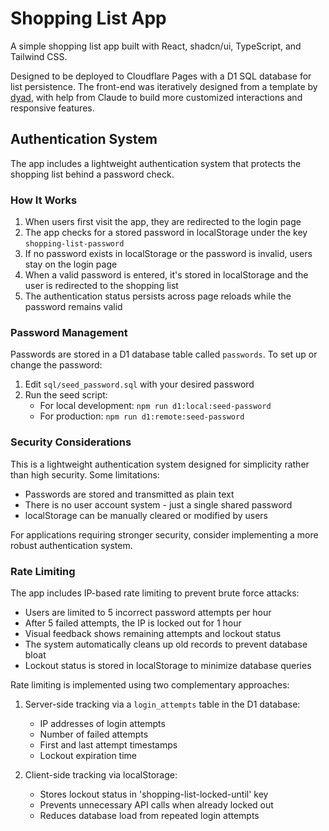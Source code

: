 # Shopping List App

A simple shopping list app built with React, shadcn/ui, TypeScript, and Tailwind CSS.

Designed to be deployed to Cloudflare Pages with a D1 SQL database for list persistence. The front-end was iteratively designed from a template by [dyad](https://dyad.sh/), with help from Claude to build more customized interactions and responsive features.

## Authentication System

The app includes a lightweight authentication system that protects the shopping list behind a password check.

### How It Works

1. When users first visit the app, they are redirected to the login page
2. The app checks for a stored password in localStorage under the key `shopping-list-password`
3. If no password exists in localStorage or the password is invalid, users stay on the login page
4. When a valid password is entered, it's stored in localStorage and the user is redirected to the shopping list
5. The authentication status persists across page reloads while the password remains valid

### Password Management

Passwords are stored in a D1 database table called `passwords`. To set up or change the password:

1. Edit `sql/seed_password.sql` with your desired password
2. Run the seed script:
   - For local development: `npm run d1:local:seed-password`
   - For production: `npm run d1:remote:seed-password`

### Security Considerations

This is a lightweight authentication system designed for simplicity rather than high security. Some limitations:

- Passwords are stored and transmitted as plain text
- There is no user account system - just a single shared password
- localStorage can be manually cleared or modified by users

For applications requiring stronger security, consider implementing a more robust authentication system.

### Rate Limiting

The app includes IP-based rate limiting to prevent brute force attacks:

- Users are limited to 5 incorrect password attempts per hour
- After 5 failed attempts, the IP is locked out for 1 hour
- Visual feedback shows remaining attempts and lockout status
- The system automatically cleans up old records to prevent database bloat
- Lockout status is stored in localStorage to minimize database queries

Rate limiting is implemented using two complementary approaches:

1. Server-side tracking via a `login_attempts` table in the D1 database:
   - IP addresses of login attempts
   - Number of failed attempts
   - First and last attempt timestamps
   - Lockout expiration time

2. Client-side tracking via localStorage:
   - Stores lockout status in 'shopping-list-locked-until' key
   - Prevents unnecessary API calls when already locked out
   - Reduces database load from repeated login attempts
